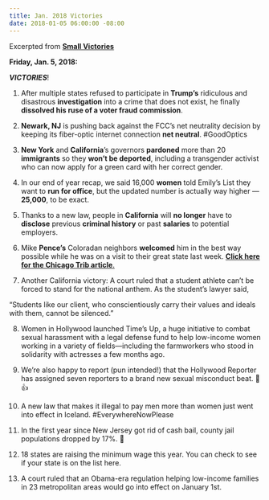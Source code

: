 ```yaml
---
title: Jan. 2018 Victories
date: 2018-01-05 06:00:00 -08:00
---
```


Excerpted from [**Small Victories**](https://www.celebratesmallvictories.com/) 

**Friday, Jan. 5, 2018:**

***VICTORIES***!

1. After multiple states refused to participate in **Trump’s** ridiculous and disastrous **investigation** into a crime that does not exist, he finally **dissolved his ruse of a voter fraud commission**.

2. **Newark, NJ** is pushing back against the FCC’s net neutrality decision by keeping its fiber-optic internet connection **net neutral**. #GoodOptics

3. **New York** and **California**’s governors **pardoned** more than 20 **immigrants** so they **won’t be deported**, including a transgender activist who can now apply for a green card with her correct gender.

4. In our end of year recap, we said 16,000 **women** told Emily’s List they want to **run for office**, but the updated number is actually way higher — **25,000**, to be exact.
 


5. Thanks to a new law, people in **California** will **no longer** have to **disclose** previous **criminal history** or past **salaries** to potential employers.

6. Mike **Pence’s** Coloradan neighbors **welcomed** him in the best way possible while he was on a visit to their great state last week.
[**Click here for the Chicago Trib article**.](http://www.chicagotribune.com/news/nationworld/ct-mike-pence-neighbors-20171230-story.html)

7. Another California victory: A court ruled that a student athlete can’t be forced to stand for the national anthem. As the student’s lawyer said,
 
“Students like our client, who conscientiously carry their values and ideals with them, cannot be silenced.”

8. Women in Hollywood launched Time’s Up, a huge initiative to combat sexual harassment with a legal defense fund to help low-income women working in a variety of fields—including the farmworkers who stood in solidarity with actresses a few months ago.

9. We’re also happy to report (pun intended!) that the Hollywood Reporter has assigned seven reporters to a brand new sexual misconduct beat. 📰 👍

10. A new law that makes it illegal to pay men more than women just went into effect in Iceland. #EverywhereNowPlease

11. In the first year since New Jersey got rid of cash bail, county jail populations dropped by 17%. 🙌

12. 18 states are raising the minimum wage this year. You can check to see if your state is on the list here.

13. A court ruled that an Obama-era regulation helping low-income families in 23 metropolitan areas would go into effect on January 1st.